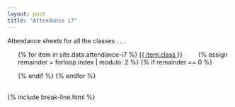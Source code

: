 ```yaml
---
layout: post
title: "Attendance i7"
---
```


Attendance sheets for all the classes . . .

<div class="wrap">
    <ul style="list-style: none;">
        {% for item in site.data.attendance-i7 %}
            <a href="{{ item.link }}" class="stitches_btn">{{ item.class }}</a>
            &nbsp; &nbsp; &nbsp; &nbsp;
            {% assign remainder = forloop.index | modulo: 2 %}
            {% if remainder == 0 %} 
                </ul>
                <ul style="list-style: none;">
            {% endif %}
        {% endfor %}
    </ul>
</div>
<br>
{% include break-line.html %}
